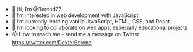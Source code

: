 - 👋 Hi, I’m @Berend27
- 👀 I’m interested in web development with JavaScript!
- 🌱 I’m currently learning vanilla JavaScript, HTML, CSS, and React.
- 💞️ I’m looking to collaborate on web apps, especially educational projects
- 📫 How to reach me - send me a message on Twitter https://twitter.com/DexterBerend

<!---
Berend27/Berend27 is a ✨ special ✨ repository because its `README.md` (this file) appears on your GitHub profile.
You can click the Preview link to take a look at your changes.
--->
